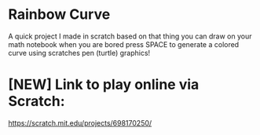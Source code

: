 # Rainbow Curve
A quick project I made in scratch based on that thing you can draw on your math notebook when you are bored
press SPACE to generate a colored curve using scratches pen (turtle) graphics!

# [NEW] Link to play online via Scratch:
https://scratch.mit.edu/projects/698170250/

